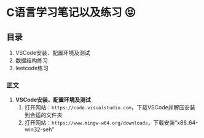 # C语言学习笔记以及练习 :stuck_out_tongue_closed_eyes:
## 目录
1. VSCode安装、配置环境及测试 
2. 数据结构练习
3. leetcode练习
### 正文
1. **VSCode安装、配置环境及测试**
   1. 打开网站：`https://code.visualstudio.com`，下载VSCode并解压安装到合适的文件夹
   2. 打开网站：`https://www.mingw-w64.org/downloads`，下载安装“x86_64-win32-seh”
